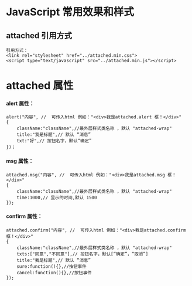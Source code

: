 # JavaScript 常用效果和样式
## attached 引用方式
    引用方式：
	<link rel="stylesheet" href="../attached.min.css">
	<script type="text/javascript" src="../attached.min.js"></script>

# attached 属性
#### alert 属性：
    alert("内容", //  可传入html 例如："<div>我是attached.alert 框！</div>"
    {
        className:"className",//最外层样式类名称 ，默认 "attached-wrap"
        title:"我是标题",// 默认 “消息”
        txt:"好",// 按钮名字，默认“确定”
    })；
#### msg 属性：
    attached.msg("内容", //  可传入html 例如："<div>我是attached.msg 框！</div>"
    {
        className:"className",//最外层样式类名称 ，默认 "attached-wrap"
        time:1000,// 显示的时间,默认 1500
    });
#### confirm 属性：
    attached.confirm("内容", //  可传入html 例如："<div>我是attached.confirm 框！</div>"
    {
        className:"className",//最外层样式类名称 ，默认 "attached-wrap"
        txts:["同意","不同意"],// 按钮名字，默认[“确定”，“取消”]
        title:"我是标题",// 默认 “消息”
        sure:function(){},//按钮事件
        cancel:function(){},//按钮事件
    });
    
